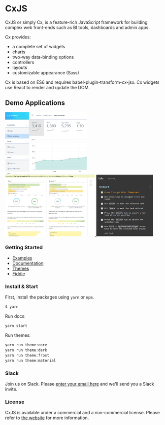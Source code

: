 CxJS
============

CxJS or simply Cx, is a feature-rich JavaScript framework for building complex web front-ends such as BI tools, dashboards and admin apps.

Cx provides:
- a complete set of widgets 
- charts
- two-way data-binding options
- controllers
- layouts
- customizable appearance (Sass)

Cx is based on ES6 and requires babel-plugin-transform-cx-jsx. 
Cx widgets use React to render and update the DOM.

## Demo Applications

<a href="https://cxjs.io/starter">
    <img src="https://github.com/codaxy/cx/blob/master/misc/screenshots/starter/analytics.png" alt="Cx Starter Kit" height="200px" />
</a>
<a href="https://codaxy.github.io/state-of-js-2016-explorer/">
    <img src="https://github.com/codaxy/cx/blob/master/misc/screenshots/sofjs2016/StateOfJs.png" alt="State of JS 2016 Explorer" height="200px" />
</a>
<a href="https://mstijak.github.io/tdo/">
    <img src="https://github.com/codaxy/cx/blob/master/misc/screenshots/tdo/tdo.png" alt="Tdo" height="200px" />
</a>


### Getting Started

- [Examples](https://cxjs.io/examples)
- [Documentation](https://cxjs.io/docs)
- [Themes](https://cxjs.io/themes)
- [Fiddle](https://cxjs.io/fiddle)

### Install & Start

First, install the packages using `yarn` or `npm`.

```bash
$ yarn
```

Run docs:
```bash
yarn start
```

Run themes:
```bash
yarn run theme:core
yarn run theme:dark
yarn run theme:frost
yarn run theme:material
```

### Slack

Join us on Slack. Please [enter your email here](https://cxjs.io/support) and we'll send you a Slack invite.

### License

CxJS is available under a commercial and a non-commercial license.
Please refer to [the website](https://cxjs.io/) for more information.





